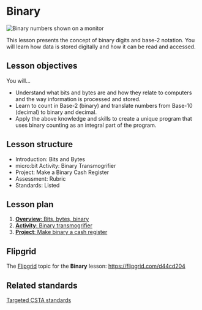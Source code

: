 # Binary

![Binary numbers shown on a monitor](/static/courses/csintro/binary/binary-crt.png)

This lesson presents the concept of binary digits and base-2 notation. You will learn how data is stored digitally and how it can be read and accessed.

## Lesson objectives

You will...

* Understand what bits and bytes are and how they relate to computers and the way information is processed and stored.
* Learn to count in Base-2 (binary) and translate numbers from Base-10 (decimal) to binary and decimal.
* Apply the above knowledge and skills to create a unique program that uses binary counting as an integral part of the program.

## Lesson structure

* Introduction: Bits and Bytes
* micro:bit Activity: Binary Transmogrifier
* Project: Make a Binary Cash Register
* Assessment: Rubric 
* Standards: Listed

## Lesson plan

1. [**Overview**: Bits, bytes, binary](/test/courses/csintro/binary/overview)
2. [**Activity**: Binary transmogrifier](/test/courses/csintro/binary/activity)
3. [**Project**: Make binary a cash register](/test/courses/csintro/binary/project)

## Flipgrid

The [Flipgrid](https://info.flipgrid.com/) topic for the **Binary** lesson: https://flipgrid.com/d44cd204

## Related standards

[Targeted CSTA standards](/test/courses/csintro/binary/standards)
